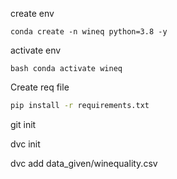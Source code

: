 create env
```
conda create -n wineq python=3.8 -y
```

activate env
```
bash conda activate wineq
```

Create req file
```bash
pip install -r requirements.txt
```

git init


dvc init


dvc add data_given/winequality.csv
